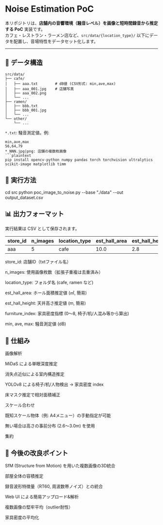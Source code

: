 # Noise Estimation PoC

本リポジトリは、**店舗内の音響環境（騒音レベル）を画像と短時間録音から推定する PoC** 実装です。  
カフェ・レストラン・ラーメン店など、`src/data/{location_type}/` 以下にデータを配置し、音場特性をデータセット化します。

---

## 📂 データ構造

```plaintext
src/data/
├── cafe/
│   ├── aaa.txt        # dB値 (CSV形式: min,ave,max)
│   ├── aaa_001.jpg    # 店舗写真
│   ├── aaa_002.png
│   └── ...
├── ramen/
│   ├── bbb.txt
│   ├── bbb_001.jpg
│   └── ...
└── other/
    └── ...
```
`*.txt`: 騒音測定値。例:
  ```csv
  min,ave,max
  56,64,79
*_NNN.jpg|png: 店舗の複数枚画像
```plaintext
pip install opencv-python numpy pandas torch torchvision ultralytics scikit-image matplotlib timm
```
## 🚀 実行方法

cd src
python poc_image_to_noise.py --base "./data" --out output_dataset.csv

## 📊 出力フォーマット

実行結果は CSV として保存されます。

| store_id | n_images | location_type | est_hall_area | est_hall_height | furniture_index | min | ave | max |
|----------|----------|---------------|---------------|-----------------|-----------------|-----|-----|-----|
| aaa      | 5        | cafe          | 10.0          | 2.8             | 5.7             | 56  | 64  | 79  |


store_id: 店舗ID（txtファイル名）

n_images: 使用画像枚数（拡張子重複は去重済み）

location_type: フォルダ名 (cafe, ramen など)

est_hall_area: ホール面積推定値 (㎡, 簡易)

est_hall_height: 天井高さ推定値 (m, 簡易)

furniture_index: 家具密度指標 (0〜8, 椅子/机/人混み等から算出)

min, ave, max: 騒音測定値 (dB)

## 🧩 仕組み

画像解析

MiDaS による単眼深度推定

消失点近似による室内構造推定

YOLOv8 による椅子/机/人物検出 → 家具密度 index

床マスク推定で相対面積補正

スケール合わせ

既知スケール物体（例: A4メニュー）の手動指定が可能

無い場合は高さの事前分布 (2.6〜3.0m) を使用

集約

## 📌 今後の改良ポイント

SfM (Structure from Motion) を用いた複数画像の3D統合

部屋全体の容積推定

録音波形特徴量（RT60, 周波数帯ノイズ）との統合

Web UI による簡易アップロード&解析

複数画像の堅牢平均（outlier耐性）

家具密度の平均化

